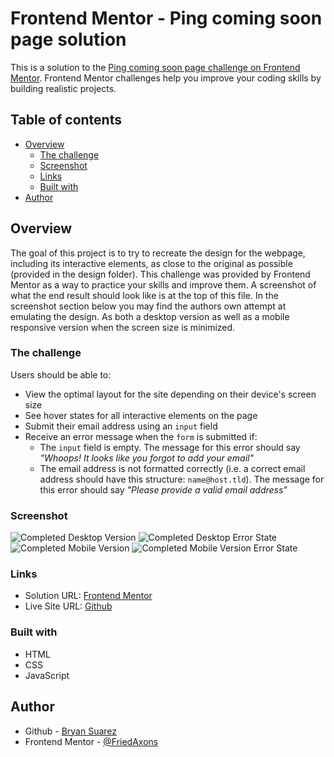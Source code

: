# Frontend Mentor - Ping coming soon page solution

This is a solution to the [Ping coming soon page challenge on Frontend Mentor](https://www.frontendmentor.io/challenges/ping-single-column-coming-soon-page-5cadd051fec04111f7b848da). Frontend Mentor challenges help you improve your coding skills by building realistic projects.

## Table of contents

- [Overview](#overview)
  - [The challenge](#the-challenge)
  - [Screenshot](#screenshot)
  - [Links](#links)
  - [Built with](#built-with)
- [Author](#author)

## Overview

The goal of this project is to try to recreate the design for the webpage, including its interactive elements, as close to the original as possible (provided in the design folder). This challenge was provided by Frontend Mentor as a way to practice your skills and improve them. A screenshot of what the end result should look like is at the top of this file. In the screenshot section below you may find the authors own attempt at emulating the design. As both a desktop version as well as a mobile responsive version when the screen size is minimized.

### The challenge

Users should be able to:

- View the optimal layout for the site depending on their device's screen size
- See hover states for all interactive elements on the page
- Submit their email address using an `input` field
- Receive an error message when the `form` is submitted if:
  - The `input` field is empty. The message for this error should say *"Whoops! It looks like you forgot to add your email"*
  - The email address is not formatted correctly (i.e. a correct email address should have this structure: `name@host.tld`). The message for this error should say *"Please provide a valid email address"*

### Screenshot

![Completed Desktop Version](./screenshot.jpg)
![Completed Desktop Error State]()
![Completed Mobile Version]()
![Completed Mobile Version Error State]()

### Links

- Solution URL: [Frontend Mentor](https://your-solution-url.com)
- Live Site URL: [Github](https://your-live-site-url.com)

### Built with

- HTML
- CSS
- JavaScript

## Author

- Github - [Bryan Suarez](https://www.github.com/FriedAxons)
- Frontend Mentor - [@FriedAxons](https://www.frontendmentor.io/profile/FriedAxons)
